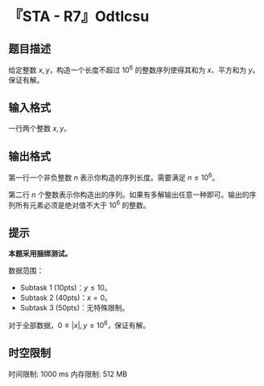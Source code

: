 # 『STA - R7』Odtlcsu

## 题目描述

给定整数 $x,y$，构造一个长度不超过 $10^6$ 的整数序列使得其和为 $x$、平方和为 $y$。保证有解。

## 输入格式

一行两个整数 $x,y$。

## 输出格式

第一行一个非负整数 $n$ 表示你构造的序列长度。需要满足 $n\le 10^6$。

第二行 $n$ 个整数表示你构造出的序列。如果有多解输出任意一种即可。输出的序列所有元素必须是绝对值不大于 $10^6$ 的整数。

## 提示

**本题采用捆绑测试。**

数据范围：
- Subtask 1 (10pts)：$y\le 10$。
- Subtask 2 (40pts)：$x=0$。
- Subtask 3 (50pts)：无特殊限制。

对于全部数据，$0\le |x|,y\le10^6$，保证有解。

## 时空限制

时间限制: 1000 ms
内存限制: 512 MB
